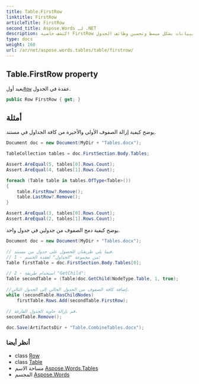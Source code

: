 ```yaml
---
title: Table.FirstRow
linktitle: FirstRow
articleTitle: FirstRow
second_title: Aspose.Words لـ .NET
description: اكتشف خاصية FirstRow الخاصة بالجداول، وقم بالوصول بسهولة إلى عقدة الصف الأول لإدارة البيانات بشكل مبسط وتحسين وظائف الجدول.
type: docs
weight: 160
url: /ar/net/aspose.words.tables/table/firstrow/
---
```

## Table.FirstRow property

يعيد أول[`Row`](../../row/) عقدة في الجدول.

```csharp
public Row FirstRow { get; }
```

## أمثلة

يوضح كيفية إزالة الصفوف الأولى والأخيرة من كافة الجداول في مستند.

```csharp
Document doc = new Document(MyDir + "Tables.docx");

TableCollection tables = doc.FirstSection.Body.Tables;

Assert.AreEqual(5, tables[0].Rows.Count);
Assert.AreEqual(4, tables[1].Rows.Count);

foreach (Table table in tables.OfType<Table>())
{
    table.FirstRow?.Remove();
    table.LastRow?.Remove();
}

Assert.AreEqual(3, tables[0].Rows.Count);
Assert.AreEqual(2, tables[1].Rows.Count);
```

يوضح كيفية دمج الصفوف من جدولين في جدول واحد.

```csharp
Document doc = new Document(MyDir + "Tables.docx");

// فيما يلي طريقتان للحصول على جدول من مستند.
// 1 - من مجموعة "الجداول" لعقدة الجسم:
Table firstTable = doc.FirstSection.Body.Tables[0];

// 2 - استخدام طريقة "GetChild":
Table secondTable = (Table)doc.GetChild(NodeType.Table, 1, true);

//إضافة كافة الصفوف من الجدول الحالي إلى الجدول التالي.
while (secondTable.HasChildNodes)
    firstTable.Rows.Add(secondTable.FirstRow);

// قم بإزالة حاوية الجدول الفارغة.
secondTable.Remove();

doc.Save(ArtifactsDir + "Table.CombineTables.docx");
```

### أنظر أيضا

* class [Row](../../row/)
* class [Table](../)
* مساحة الاسم [Aspose.Words.Tables](../../../aspose.words.tables/)
* المجسم [Aspose.Words](../../../)

